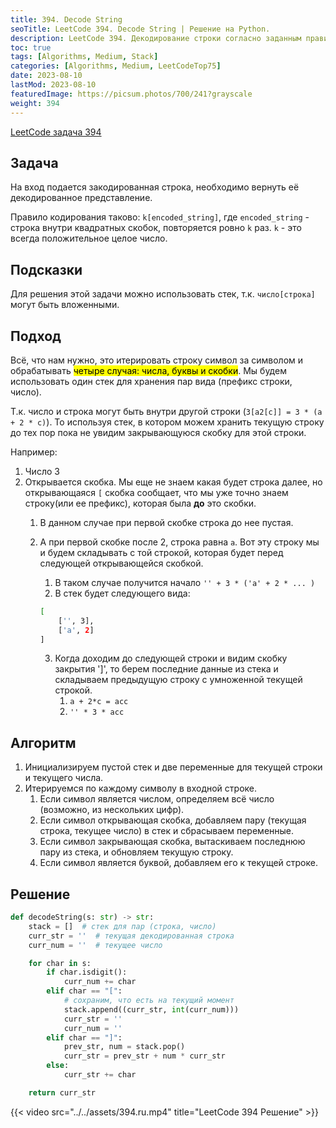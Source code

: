 ```yaml
---
title: 394. Decode String
seoTitle: LeetCode 394. Decode String | Решение на Python.
description: LeetCode 394. Декодирование строки согласно заданным правилам. Подробный разбор задачи.
toc: true
tags: [Algorithms, Medium, Stack]
categories: [Algorithms, Medium, LeetCodeTop75]
date: 2023-08-10
lastMod: 2023-08-10
featuredImage: https://picsum.photos/700/241?grayscale
weight: 394
---
```


[LeetCode задача 394](<https://leetcode.com/problems/decode-string/>)

## Задача

На вход подается закодированная строка, необходимо вернуть её декодированное представление.

Правило кодирования таково: `k[encoded_string]`, где `encoded_string` - строка внутри квадратных скобок, повторяется ровно `k` раз. `k` - это всегда положительное целое число.

## Подсказки

Для решения этой задачи можно использовать стек, т.к. `число[строка]` могут быть вложенными.

## Подход

Всё, что нам нужно, это итерировать строку символ за символом и обрабатывать <mark>четыре случая: числа, буквы и скобки</mark>. Мы будем использовать один стек для хранения пар вида (префикс строки, число).

Т.к. число и строка могут быть внутри другой строки (`3[a2[c]] = 3 * (a + 2 * c)`). То используя стек, в котором можем хранить текущую строку до тех пор пока не увидим закрывающуюся скобку для этой строки.

Например:

1. Число 3
2. Открывается скобка. Мы еще не знаем какая будет строка далее, но открывающаяся `[` скобка сообщает, что мы уже точно знаем строку(или ее префикс), которая была **до** это скобки.
   1. В данном случае при первой скобке строка до нее пустая.
   2. А при первой скобке после 2, строка равна `a`. Вот эту строку мы и будем складывать с той строкой, которая будет перед следующей открывающейся скобкой.
      1. В таком случае получится начало `'' + 3 * ('a' + 2 * ... )`
      2. B стек будет следующего вида:

        ```sh
        [
            ['', 3],
            ['a', 2]
        ]
        ```

        3. Когда доходим до следующей строки и видим скобку закрытия ']', то берем последние данные из стека и складываем предыдущую строку с умноженной текущей строкой.
           1. `a + 2*c = acc`
           2. `'' * 3 * acc`

## Алгоритм

1. Инициализируем пустой стек и две переменные для текущей строки и текущего числа.
1. Итерируемся по каждому символу в входной строке.
   1. Если символ является числом, определяем всё число (возможно, из нескольких цифр).
   2. Если символ открывающая скобка, добавляем пару (текущая строка, текущее число) в стек и сбрасываем переменные.
   3. Если символ закрывающая скобка, вытаскиваем последнюю пару из стека, и обновляем текущую строку.
   4. Если символ является буквой, добавляем его к текущей строке.

## Решение

```python
def decodeString(s: str) -> str:
    stack = []  # стек для пар (строка, число)
    curr_str = ''  # текущая декодированная строка
    curr_num = ''  # текущее число

    for char in s:
        if char.isdigit():
            curr_num += char
        elif char == "[":
            # сохраним, что есть на текущий момент
            stack.append((curr_str, int(curr_num)))
            curr_str = ''
            curr_num = ''
        elif char == "]":
            prev_str, num = stack.pop()
            curr_str = prev_str + num * curr_str
        else:
            curr_str += char

    return curr_str
```

{{< video src="../../assets/394.ru.mp4" title="LeetCode 394 Решение" >}}
